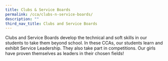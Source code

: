 ```yaml
---
title: Clubs & Service Boards
permalink: /cca/clubs-n-service-boards/
description: ""
third_nav_title: Clubs and Service Boards
---
```

<p>Clubs and Service Boards develop the technical and soft skills in our students to take them beyond school. In these CCAs, our students learn and exhibit Service Leadership. They also take part in competitions. Our girls have proven themselves as leaders in their chosen fields!</p>